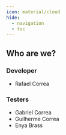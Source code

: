 ```yaml
---
icon: material/cloud
hide:
  - navigation
  - toc
---
```


## Who are we?

### Developer
- Rafael Correa

### Testers
- Gabriel Correa
- Guilherme Correa
- Enya Brass

